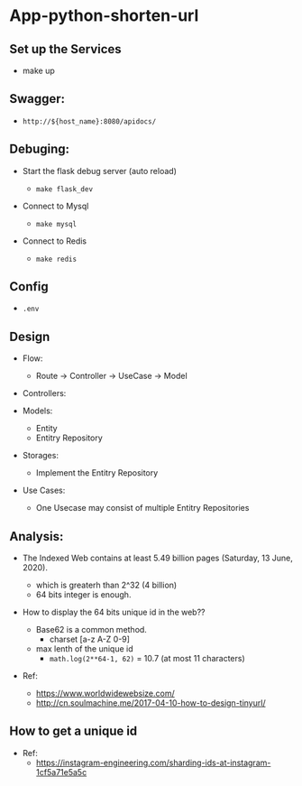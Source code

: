 # App-python-shorten-url



## Set up the Services
 * make up


## Swagger:
  * `http://${host_name}:8080/apidocs/`

## Debuging:
  * Start the flask debug server (auto reload)
    * `make flask_dev`

  * Connect to Mysql
    * `make mysql`

  * Connect to Redis
    * `make redis`

## Config
  * `.env`


## Design
  * Flow:
    * Route -> Controller -> UseCase -> Model

  * Controllers:

  * Models:
    * Entity
    * Entitry Repository

  * Storages:
    * Implement the Entitry Repository

  * Use Cases:
    * One Usecase may consist of multiple Entitry Repositories


## Analysis:
  * The Indexed Web contains at least 5.49 billion pages (Saturday, 13 June, 2020).
    * which is greaterh than 2^32 (4 billion)
    * 64 bits integer is enough.

  * How to display the 64 bits unique id in the web??
    * Base62 is a common method.
      * charset [a-z A-Z 0-9]
    * max lenth of the unique id
      * `math.log(2**64-1, 62)` = 10.7 (at most 11 characters)


  * Ref:
    * https://www.worldwidewebsize.com/
    * http://cn.soulmachine.me/2017-04-10-how-to-design-tinyurl/


## How to get a unique id
  * Ref:
    * https://instagram-engineering.com/sharding-ids-at-instagram-1cf5a71e5a5c
